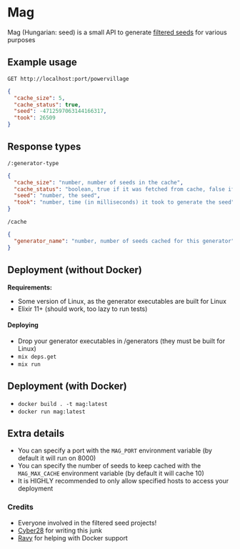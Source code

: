 # Mag

Mag (Hungarian: seed) is a small API to generate [filtered seeds](https://docs.google.com/spreadsheets/d/1ilu72GJ-vJZq2LFU68rycGMeTbWPjHJnO8PGfp4QjA8) for various purposes

## Example usage

`GET http://localhost:port/powervillage`
```json
{
  "cache_size": 5,
  "cache_status": true,
  "seed": -4712597063144166317,
  "took": 26509
}
```

## Response types

`/:generator-type`

```json
{
  "cache_size": "number, number of seeds in the cache",
  "cache_status": "boolean, true if it was fetched from cache, false if cache was empty and it was generated upon request",
  "seed": "number, the seed",
  "took": "number, time (in milliseconds) it took to generate the seed"
}
```

`/cache`

```json
{
  "generator_name": "number, number of seeds cached for this generator"
}
```

## Deployment (without Docker)

**Requirements:**
- Some version of Linux, as the generator executables are built for Linux
- Elixir 11+ (should work, too lazy to run tests)

#### Deploying
- Drop your generator executables in /generators (they must be built for Linux)
- `mix deps.get`
- `mix run`

## Deployment (with Docker)

- `docker build . -t mag:latest`
- `docker run mag:latest`

## Extra details

- You can specify a port with the `MAG_PORT` environment variable (by default it will run on 8000)
- You can specify the number of seeds to keep cached with the `MAG_MAX_CACHE` environment variable (by default it will cache 10)
- It is HIGHLY recommended to only allow specified hosts to access your deployment

### Credits

- Everyone involved in the filtered seed projects!
- [Cyber28](https://github.com/Cyber28) for writing this junk
- [Ravy](https://ravy.pink) for helping with Docker support